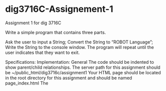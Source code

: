 # dig3716C-Assignement-1
Assignment 1 for dig 3716C


Write a simple program that contains three parts. 

Ask the user to input a String;
Convert the String to “ROBOT Language”;
Write the String to the console window. 
The program will repeat until the user indicates that they want to exit.

Specifications:
Implementation:
General
The code should be indented to show parent/child relationships.
The server path for this assignment should be ~/public_html/dig3716c/assignment1
Your HTML page should be located in the root directory for this assignment and should be named page_index.html
The <title> of page_index.html should be “Assignment 1 – first_name last_name”.
All directories and filenames should contain no spaces or uppercase letters.
JavaScript
Your JavaScript should be written internal and loaded in the <head> of page_index.html, appearing between <script type=”text/javascript”></script> tags.
Functional Spec:
General
Global variables may be used in this assignment but use them only when necessary.
All user interaction with the script should happen through prompt() and the Firebug console window.
The program should run continuously until the user types “Exit” in “Program Main Menu”.
Program Main Menu
The program should start with the page displaying a message that prompt()s the user to enter either 1, 2, 3, or “Exit”.
The following steps dictate what will happen when the user enters a number in the prompt() described above
Program 1 – (User enters 1 in the Main Menu to get here)
The program should prompt() the user to enter a String.
If the user doesn’t enter anything, the program should write “You need to enter something” into the console window and should prompt() them again to enter a String.
If the user enters a String, the program should return to “Program – Main Menu”.
Program 2 – (User enters 2 in the Main Menu to get here)
If the user has already entered a String in step “Program 1”, the program should convert the String into “ROBOT Language”, write “String converted” to the Firebug console window, and return to “Program – Main Menu”.
If the user hasn’t already entered a String in step “Program 1”, the program should write “You need to first enter a String” to the Firebug console window and return to “Program – Main Menu”.
Program 3 – (User enters 3 in the Main Menu to get here)
If a String has already been converted in step “Program 2”, the “ROBOT Language” version of the String should be written to the Firebug console window and the program should clear all Strings and return to “Program – Main Menu”.
If a String hasn’t already been converted in step “Program 2”, the program should write “You need to first convert your String” to the Firebug console window and return to “Program – Main Menu”.
Program Exit – (User enters “Exit” in the Main Menu to get here)
If the user enters “Exit” in the Main Menu, the program should write, “Thanks for using the ROBOT Language Converter!” to the Firebug console window and stop executing.
ROBOT Language Spec
ROBOT Language is a pattern based language as follows:
If a word is five or more letters long, add “-bork” to the end of the word
If a word is less than five letters long, add “-boink” to the end of the word
For example: “The quick brown fox” becomes “The-boink quick-bork brown-bork fox-boink"
Presentation
There are no presentation requirements for this assignment because all interaction will happen through prompt() and the Firebug console window.
Content
The <body> of the HTML page shouldn’t contain anything.
Delivery Method
Make sure your assignment root folder is located and accessible at:
